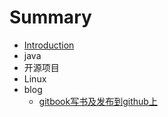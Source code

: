 # Summary

* [Introduction](README.md)
* java
* 开源项目
* Linux
* blog
    * [gitbook写书及发布到github上](./source/gitbook写书及发布到github上.md)

